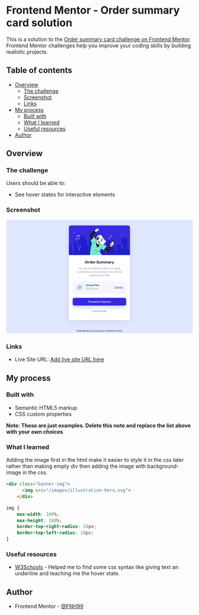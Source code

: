 # Frontend Mentor - Order summary card solution

This is a solution to the [Order summary card challenge on Frontend Mentor](https://www.frontendmentor.io/challenges/order-summary-component-QlPmajDUj). Frontend Mentor challenges help you improve your coding skills by building realistic projects. 

## Table of contents

- [Overview](#overview)
  - [The challenge](#the-challenge)
  - [Screenshot](#screenshot)
  - [Links](#links)
- [My process](#my-process)
  - [Built with](#built-with)
  - [What I learned](#what-i-learned)
  - [Useful resources](#useful-resources)
- [Author](#author)

## Overview

### The challenge

Users should be able to:

- See hover states for interactive elements

### Screenshot

![](https://github.com/FNH99/order-summary-component-main/blob/master/images/screenshot.png)

### Links

- Live Site URL: [Add live site URL here](https://order-summary-component-main-livid-seven.vercel.app)

## My process

### Built with

- Semantic HTML5 markup
- CSS custom properties

**Note: These are just examples. Delete this note and replace the list above with your own choices**

### What I learned

Adding the image first in the html make it easier to style it in the css later rather than making empty div then adding the image with background-image in the css.

```html
<div class="banner-img">
      <img src="/images/illustration-hero.svg">
    </div>
```
```css
img {
    max-width: 100%;
    max-height: 100%;
    border-top-right-radius: 10px;
    border-top-left-radius: 10px;
}
```


### Useful resources

- [W3Schools](https://www.w3schools.com/css/default.asp) - Helped me to find some css syntax like giving text an underline and teaching me the hover state.

## Author

- Frontend Mentor - [@FNH99](https://www.frontendmentor.io/profile/FNH99)

